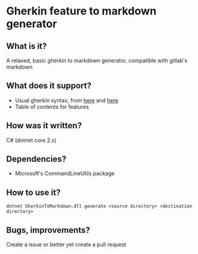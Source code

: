 # Gherkin feature to markdown generator

## What is it?
A relaxed, basic gherkin to markdown generator, compatible with gitlab's markdown

## What does it support?
- Usual gherkin syntax, from [here](http://www.pepgotesting.com/wp-content/uploads/2016/01/Cucumber-Gherkin-BDD.pdf) and [here](https://docs.cucumber.io/gherkin/reference)
- Table of contents for features

## How was it written?
C# (dotnet core 2.x)

## Dependencies?
- Microsoft's CommandLineUtils package

## How to use it?
```
dotnet GherkinToMarkdown.dll generate <source directory> <destination directory>
```

## Bugs, improvements?
Create a issue or better yet create a pull request